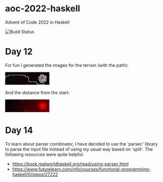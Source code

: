 # aoc-2022-haskell

Advent of Code 2022 in Haskell

![Build Status](https://github.com/benoitpas/aoc-2022/workflows/build/badge.svg)

# Day 12

For fun I generated the images for the terrain (with the path):

![terrain](terrain.bmp)

And the distance from the start:

![heatmap](heatmap.bmp)

# Day 14
To learn about parser combinator, I have decided to use the 'parsec' library to parse the input file instead of using my usual way based on 'split'. The following resources were quite helpful:
* https://book.realworldhaskell.org/read/using-parsec.html
* https://www.futurelearn.com/info/courses/functional-programming-haskell/0/steps/27222
